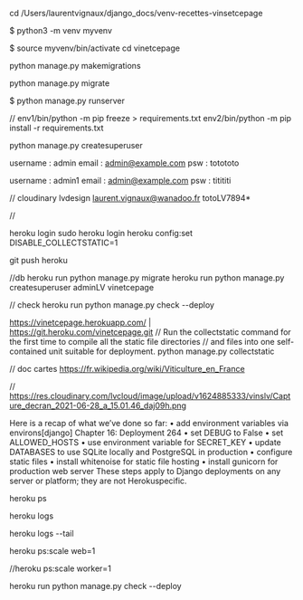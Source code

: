 cd /Users/laurentvignaux/django_docs/venv-recettes-vinsetcepage 

$ python3 -m venv myvenv


$ source myvenv/bin/activate
cd vinetcepage

python manage.py makemigrations

python manage.py migrate


$ python manage.py runserver

//
env1/bin/python -m pip freeze > requirements.txt
env2/bin/python -m pip install -r requirements.txt

python manage.py createsuperuser

username : admin
email : admin@example.com
psw : totototo

username : admin1
email : admin@example.com
psw : titititi

// cloudinary
lvdesign
laurent.vignaux@wanadoo.fr
totoLV7894*

//

heroku login
sudo heroku login
heroku config:set DISABLE_COLLECTSTATIC=1

git push heroku

//db
heroku run python manage.py migrate
heroku run python manage.py createsuperuser
adminLV
vinetcepage

// check
heroku run python manage.py check --deploy

https://vinetcepage.herokuapp.com/ | https://git.heroku.com/vinetcepage.git
// Run the collectstatic command for the first time to compile all the static file directories 
// and files into one self-contained unit suitable for deployment.
python manage.py collectstatic




// doc cartes
https://fr.wikipedia.org/wiki/Viticulture_en_France


//
https://res.cloudinary.com/lvcloud/image/upload/v1624885333/vinslv/Capture_decran_2021-06-28_a_15.01.46_daj09h.png



Here is a recap of what we’ve done so far:
• add environment variables via environs[django]
Chapter 16: Deployment 264
• set DEBUG to False
• set ALLOWED_HOSTS
• use environment variable for SECRET_KEY
• update DATABASES to use SQLite locally and PostgreSQL in production
• configure static files
• install whitenoise for static file hosting
• install gunicorn for production web server
These steps apply to Django deployments on any server or platform; they are not Herokuspecific.



heroku ps

heroku logs

heroku logs --tail

heroku ps:scale web=1

//heroku ps:scale worker=1

heroku run python manage.py check --deploy